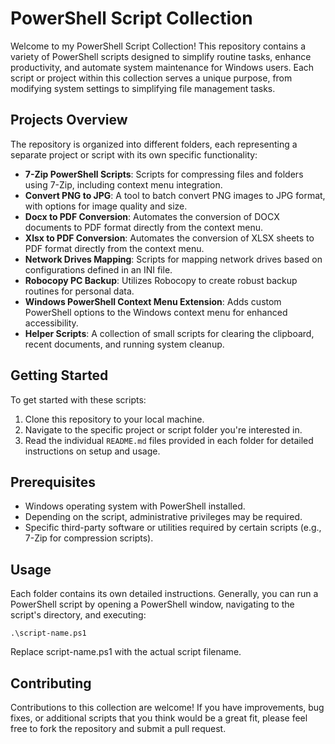 # PowerShell Script Collection

Welcome to my PowerShell Script Collection! This repository contains a variety of PowerShell scripts designed to simplify routine tasks, enhance productivity, and automate system maintenance for Windows users. Each script or project within this collection serves a unique purpose, from modifying system settings to simplifying file management tasks.

## Projects Overview

The repository is organized into different folders, each representing a separate project or script with its own specific functionality:

- **7-Zip PowerShell Scripts**: Scripts for compressing files and folders using 7-Zip, including context menu integration.
- **Convert PNG to JPG**: A tool to batch convert PNG images to JPG format, with options for image quality and size.
- **Docx to PDF Conversion**: Automates the conversion of DOCX documents to PDF format directly from the context menu.
- **Xlsx to PDF Conversion**: Automates the conversion of XLSX sheets to PDF format directly from the context menu.
- **Network Drives Mapping**: Scripts for mapping network drives based on configurations defined in an INI file.
- **Robocopy PC Backup**: Utilizes Robocopy to create robust backup routines for personal data.
- **Windows PowerShell Context Menu Extension**: Adds custom PowerShell options to the Windows context menu for enhanced accessibility.
- **Helper Scripts**: A collection of small scripts for clearing the clipboard, recent documents, and running system cleanup.

## Getting Started

To get started with these scripts:

1. Clone this repository to your local machine.
2. Navigate to the specific project or script folder you're interested in.
3. Read the individual `README.md` files provided in each folder for detailed instructions on setup and usage.

## Prerequisites

- Windows operating system with PowerShell installed.
- Depending on the script, administrative privileges may be required.
- Specific third-party software or utilities required by certain scripts (e.g., 7-Zip for compression scripts).

## Usage

Each folder contains its own detailed instructions. Generally, you can run a PowerShell script by opening a PowerShell window, navigating to the script's directory, and executing:

    .\script-name.ps1

Replace script-name.ps1 with the actual script filename.

## Contributing

Contributions to this collection are welcome! If you have improvements, bug fixes, or additional scripts that you think would be a great fit, please feel free to fork the repository and submit a pull request.
